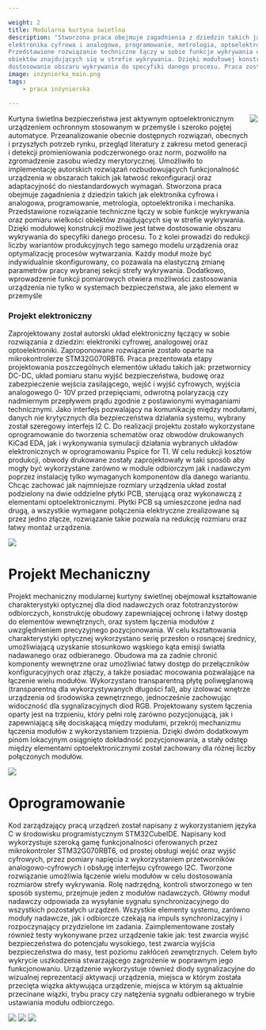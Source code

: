 ```yaml
---

weight: 2
title: Modularna kurtyna świetlna 
description: "Stworzona praca obejmuje zagadnienia z dziedzin takich jak
elektronika cyfrowa i analogowa, programowanie, metrologia, optoelektronika i mechanika.
Przedstawione rozwiązanie techniczne łączy w sobie funkcje wykrywania oraz pomiaru wielkości
obiektów znajdujących się w strefie wykrywania. Dzięki modułowej konstrukcji możliwe jest łatwe
dostosowanie obszaru wykrywania do specyfiki danego procesu. Praca została oceniona przez komisję egzaminacyją na ocenę 5.0 otrzymała również wyróżnienie oraz zajęła drugie miejsc w konkursie na najlepsze prace dyplomowe 2023 organizowany przez Białostocki oddział SEP"
image: inzynierka_main.png
tags:
    - praca inżynierska

---
```




<div style="display: flex; flex-direction: row;">
    <div>Kurtyna świetlna bezpieczeństwa jest aktywnym optoelektronicznym urządzeniem
ochronnym stosowanym w przemyśle i szeroko pojętej automatyce. Przeanalizowanie obecnie
dostępnych rozwiązań, obecnych i przyszłych potrzeb rynku, przegląd literatury z zakresu metod
generacji i detekcji promieniowania podczerwonego oraz norm, pozwoliło na zgromadzenie zasobu
wiedzy merytorycznej. Umożliwiło to implementację autorskich rozwiązań rozbudowujących
funkcjonalność urządzenia w obszarach takich jak łatwość rekonfiguracji oraz adaptacyjność do
niestandardowych wymagań. Stworzona praca obejmuje zagadnienia z dziedzin takich jak
elektronika cyfrowa i analogowa, programowanie, metrologia, optoelektronika i mechanika.
Przedstawione rozwiązanie techniczne łączy w sobie funkcje wykrywania oraz pomiaru wielkości
obiektów znajdujących się w strefie wykrywania. Dzięki modułowej konstrukcji możliwe jest łatwe
dostosowanie obszaru wykrywania do specyfiki danego procesu. To z kolei prowadzi do redukcji
liczby wariantów produkcyjnych tego samego modelu urządzenia oraz optymalizację procesów
wytwarzania. Każdy moduł może być indywidualnie skonfigurowany, co pozawala na elastyczną
zmianę parametrów pracy wybranej sekcji strefy wykrywania. Dodatkowo, wprowadzenie funkcji
pomiarowych otwiera możliwości zastosowania urządzenia nie tylko w systemach bezpieczeństwa,
ale jako element w przemyśle</div>
    <div><img src="/Kurtyna_3.png"/></div>
</div>



### Projekt elektroniczny
Zaprojektowany został autorski układ elektroniczny łączący w sobie
rozwiązania z dziedzin: elektroniki cyfrowej, analogowej oraz optoelektroniki.
Zaproponowane rozwiązanie zostało oparte na mikrokontrolerze STM32G070RBT6.
Praca prezentowała etapy projektowania poszczególnych elementów układu takich
jak: przetwornicy DC-DC, układ pomiaru stanu wyjść bezpieczeństwa, budowę oraz
zabezpieczenie wejścia zasilającego, wejść i wyjść cyfrowych, wyjścia analogowego 0-
10V przed przepięciami, odwrotną polaryzacją czy nadmiernym przepływem prądu
zgodnie z postawionymi wymaganiami technicznymi. Jako interfejs pozwalający na
komunikację między modułami, danych nie krytycznych dla bezpieczeństwa działania
systemu, wybrany został szeregowy interfejs I2
C. Do realizacji projektu zostało
wykorzystane oprogramowanie do tworzenia schematów oraz obwodów drukowanych
KiCad EDA, jak i wykonywania symulacji działania wybranych układów elektronicznych
w oprogramowaniu Pspice for TI. W celu redukcji kosztów produkcji, obwody
drukowane zostały zaprojektowały w taki sposób aby mogły być wykorzystane
zarówno w module odbiorczym jak i nadawczym poprzez instalację tylko wymaganych
komponentów dla danego wariantu. Chcąc zachować jak najmniejsze rozmiary
urządzenia układ został podzielony na dwie oddzielne płytki PCB, sterującą oraz
wykonawczą z elementami optoelektronicznymi. Płytki PCB są umieszczone jedna nad
drugą, a wszystkie wymagane połączenia elektryczne zrealizowane są przez jedno
złącze, rozwiązanie takie pozwala na redukcję rozmiaru oraz łatwy montaż urządzenia.

<img src="/Kurtyna_4.png" />

# Projekt Mechaniczny
Projekt mechaniczny modularnej kurtyny świetlnej obejmował kształtowanie
charakterystyki optycznej dla diod nadawczych oraz fototranzystorów odbiorczych,
konstrukcję obudowy zapewniającej ochronę i łatwy dostęp do elementów
wewnętrznych, oraz system łączenia modułów z uwzględnieniem precyzyjnego
pozycjonowania. W celu kształtowania charakterystyki optycznej wykorzystano serię
przesłon o rosnącej średnicy, umożliwiającą uzyskanie stosunkowo wąskiego kąta
emisji światła nadawanego oraz odbieranego. Obudowa ma za zadnie chronić
komponenty wewnętrzne oraz umożliwiać łatwy dostęp do przełączników
konfiguracyjnych oraz złączy, a także posiadać mocowania pozwalające na łączenie
wielu modułów. Wykorzystano transparentną płytę poliwęglanową (transparentną dla
wykorzystywanych długości fal), aby izolować wnętrze urządzenia od środowiska
zewnętrznego, jednocześnie zachowując widoczność dla sygnalizacyjnych diod RGB.
Projektowany system łączenia oparty jest na trzpieniu, który pełni rolę zarówno
pozycjonującą, jak i zapewniającą siłę dociskającą między modułami, przekrój
mechanizmu łączenia modułów z wykorzystaniem trzpienia. Dzięki dwóm dodatkowym pinom lokacyjnym osiągnięto dokładność
pozycjonowania, a stały odstęp między elementami optoelektronicznymi został
zachowany dla różnej liczby połączonych modułów.

<img src="/Kurtyna_5.png" />


# Oprogramowanie
Kod zarządzający pracą urządzeń został napisany z wykorzystaniem języka C w
środowisku programistycznym STM32CubeIDE. Napisany kod wykorzystuje szeroką
gamę funkcjonalności oferowanych przez mikrokontroler STM32G070RBT6, od prostej
obsługi wejść oraz wyjść cyfrowych, przez pomiary napięcia z wykorzystaniem
przetworników analogowo-cyfrowych i obsługę interfejsu cyfrowego I2C. Tworzone
rozwiązanie umożliwia łączenie wielu modułów w celu dostosowania rozmiarów strefy
wykrywania. Rolę nadrzędną, kontroli stworzonego w ten sposób systemu, przejmuje
jeden z modułów nadawczych. Główny moduł nadawczy odpowiada za wysyłanie
sygnału synchronizacyjnego do wszystkich pozostałych urządzeń. Wszystkie elementy
systemu, zarówno moduły nadawcze, jak i odbiorcze czekają na impuls
synchronizacyjny i rozpoczynający przydzielone im zadania. Zaimplementowane
zostały również testy wykonywane przez urządzenie takie jak: test zwarcia wyjść
bezpieczeństwa do potencjału wysokiego, test zwarcia wyjścia bezpieczeństwa do
masy, test poziomu zakłóceń zewnętrznych. Celem było wykrycie uszkodzenia
stwarzającego zagrożenie w poprawnym jego funkcjonowaniu. Urządzenie
wykorzystuje również diody sygnalizacyjne do wizualnej reprezentacji aktywacji
urządzenia, miejsca w którym została przecięta wiązka aktywująca urządzenie, miejsca
w którym są aktualnie przecinane wiązki, trybu pracy czy natężenia sygnału
odbieranego w trybie ustawiania modułu odbiorczego.

<img src="/Kurtyna_7.png"/>
<img src="/Kurtyna_2.png"/>
<img src="/Kurtyna_8.png"/>